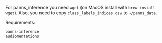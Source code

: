 For panns_inference you need `wget` (on MacOS install with `brew install wget`). Also,
you need to copy `class_labels_indices.csv` to `~/panns_data`. 

Requirements:
```txt
panns-inference
audiomentations
```